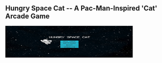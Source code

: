 ## Hungry Space Cat -- A Pac-Man-Inspired 'Cat' Arcade Game

<img src="Documentation/menu.png" width="400" height="100">
